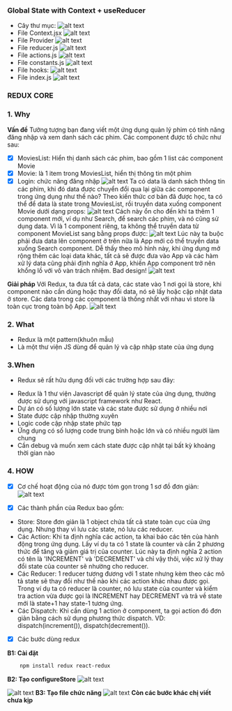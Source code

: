 ### Global State with Context + useReducer

- Cây thư mục:
  ![alt text](image-9.png)
- File Context.jsx
  ![alt text](image-10.png)
- File Provider
  ![alt text](image-11.png)
- File reducer.js
  ![alt text](image-12.png)
- File actions.js
  ![alt text](image-13.png)
- File constants.js
  ![alt text](image-14.png)
- File hooks:
  ![alt text](image-15.png)
- File index.js
  ![alt text](image-16.png)

### REDUX CORE

### 1. Why

**Vấn đề**
Tưởng tượng bạn đang viết một ứng dụng quản lý phim có tính năng đăng nhập và xem danh sách các phim. Các component được tổ chức như sau:

- [x] MoviesList: Hiển thị danh sách các phim, bao gồm 1 list các component Movie
- [x] Movie: là 1 item trong MoviesList, hiển thị thông tin một phim
- [x] Login: chức năng đăng nhập
      ![alt text](image-1.png)
      Ta có data là danh sách thông tin các phim, khi đó data được chuyển đổi qua lại giữa các component trong ứng dụng như thế nào? Theo kiến thức cơ bản đã được học, ta có thể để data là state trong MoviesList, rồi truyền data xuống component Movie dưới dạng props:
      ![alt text](image-2.png)
      Cách này ổn cho đến khi ta thêm 1 component mới, ví dụ như Search, để search các phim, và nó cũng sử dụng data. Vì là 1 component riêng, ta không thể truyền data từ component MovieList sang bằng props được:
      ![alt text](image-3.png)
      Lúc này ta buộc phải đưa data lên component ở trên nữa là App mới có thể truyền data xuống Search component. Dễ thấy theo mô hình này, khi ứng dụng mở rộng thêm các loại data khác, tất cả sẽ được đưa vào App và các hàm xử lý data cũng phải định nghĩa ở App, khiến App component trở nên khổng lồ với vô vàn trách nhiệm. Bad design!
      ![alt text](image-4.png)

**Giải pháp**
Với Redux, ta đưa tất cả data, các state vào 1 nơi gọi là store, khi component nào cần dùng hoặc thay đổi data, nó sẽ lấy hoặc cập nhật data ở store. Các data trong các component là thống nhất với nhau vì store là toàn cục trong toàn bộ App.
![alt text](image-5.png)

### 2. What

- Redux là một pattern(khuôn mẫu)
- Là một thư viện JS dùng để quản lý và cập nhập state của ứng dụng

### 3.When

- Redux sẽ rất hữu dụng đối với các trường hợp sau đây:

* Redux là 1 thư viện Javascript để quản lý state của ứng dụng, thường được sử dụng với javascript framework như React.
* Dự án có số lượng lớn state và các state được sử dụng ở nhiều nơi
* State được cập nhập thường xuyên
* Logic code cập nhập state phức tạp
* Ứng dụng có số lượng code trung bình hoặc lớn và có nhiều người làm chung
* Cần debug và muốn xem cách state được cập nhật tại bất kỳ khoảng thời gian nào

### 4. HOW

- [x] Cơ chế hoạt động của nó được tóm gọn trong 1 sơ đồ đơn giản:
      ![alt text](image.png)

- [x] Các thành phần của Redux bao gồm:

* Store: Store đơn giản là 1 object chứa tất cả state toàn cục của ứng dụng. Nhưng thay vì lưu các state, nó lưu các reducer.
* Các Action: Khi ta định nghĩa các action, ta khai báo các tên của hành động trong ứng dụng. Lấy ví dụ ta có 1 state là counter và cần 2 phương thức để tăng và giảm giá trị của counter. Lúc này ta định nghĩa 2 action có tên là 'INCREMENT' và 'DECREMENT' và chỉ vậy thôi, việc xử lý thay đổi state của counter sẽ nhường cho reducer.
* Các Reducer: 1 reducer tương đương với 1 state nhưng kèm theo các mô tả state sẽ thay đổi như thế nào khi các action khác nhau được gọi. Trong ví dụ ta có reducer là counter, nó lưu state của counter và kiểm tra action vừa được gọi là INCREMENT hay DECREMENT và trả về state mới là state+1 hay state-1 tương ứng.
* Các Dispatch: Khi cần dùng 1 action ở component, ta gọi action đó đơn giản bằng cách sử dụng phương thức dispatch. VD: dispatch(increment()), dispatch(decrement()).

- [x] Các bước dùng redux

**B1: Cài đặt**

```sh
    npm install redux react-redux
```

**B2: Tạo configureStore**
![alt text](image-6.png)

![alt text](image-7.png)
**B3: Tạo file chức năng**
![alt text](image-8.png)
**Còn các bước khác chị viết chưa kịp**
